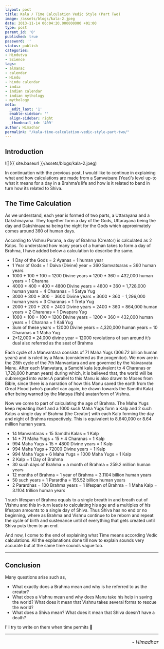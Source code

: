 ```yaml
---
layout: post
title: Kala / Time Calculation Vedic Style (Part Two)
image: /assets/blogs/kala-2.jpeg
date: 2013-11-14 06:04:20.000000000 +01:00
type: post
parent_id: '0'
published: true
password: ''
status: publish
categories:
- Hindutva
- Science
tags:
- almanac
- calendar
- Hindu
- hindu calendar
- india
- indian calendar
- indian mythology
- mythology
meta:
  _edit_last: '1'
  enable-sidebar: ''
  align-sidebar: right
  _thumbnail_id: '409'
author: Himadhar
permalink: "/kala-time-calculation-vedic-style-part-two/"
---
```


## Introduction

![]({{ site.baseurl }}/assets/blogs/kala-2.jpeg)

In continuation with the previous post, I would like to continue in explaining what and how calculations are made from a Samvatsara (Year)’s level up-to what it means for a day in a Brahma’s life and how is it related to band in turn how its related to Shiva.

## The Time Calculation

As we understand, each year is formed of two parts, a Uttarayana and a Dakshinayana. They together form a day of the Gods, Uttarayana being the day and Dakshinayana being the night for the Gods which approximately comes around 360 of human days.

According to Vishnu Purana, a day of Brahma (Creator) is calculated as 2 Kalps. To understand how many years of a human takes to form a day of Brahma, I have added below a calculation to describe the same.

- 1 Day of the Gods = 2 Ayanas = 1 human year
- 1 Year of Gods = 1 Daiva (Divine) year = 360 Samvatsaras = 360 human years
- 1000 + 100 + 100 = 1200 Divine years = 1200 * 360 = 432,000 human years = 1 Charana
- 4000 + 400 + 400 = 4800 Divine years = 4800 * 360 = 1,728,000 human years = 4 Charanas = 1 Satya Yug
- 3000 + 300 + 300 = 3600 Divine years = 3600 * 360 = 1,296,000 human years = 3 Charanas = 1 Treta Yug
- 2000 + 200 + 200 = 2400 Divine years = 2400 * 360 = 864,000 human years = 2 Charanas = 1 Dwapara Yug
- 1000 + 100 + 100 = 1200 Divine years = 1200 * 360 = 432,000 human years = 1 Charana = 1 Kali Yug
- Sum of these years = 12000 Divine years = 4,320,000 human years = 10 Charanas = 1 Maha Yug
- 2*12,000 = 24,000 divine year = 12000 revolutions of sun around it’s dual also referred as the seat of Brahma

Each cycle of a Manvantara consists of 71 Maha Yugs (306.72 billion human years) and is ruled by a Manu (considered as the progenitor). We now are in the 28th cycle of the 7th Manvantara and are governed by the Vaivasvata Manu. After each Manvatara,  a Samdhi kala (equivalent to 4 Charanas or 1,728,000 human years) during which, it is believed that, the world will be submerged into water.A parallel to this Manu is also drawn to Moses from Bible, since there is a narration of how this Manu saved the earth from the Great Flood (who’s parallel can again, be drawn towards the Samdhi Kala)  after being warned by the Matsya (fish) avatar/form of Vishnu.

Now we come to part of calculating the age of Brahma. The Maha Yugs  keep repeating itself and a 1000 such Maha Yugs form a Kalp and 2 such Kalps a single day of Brahma (the Creator)  with each Kalp forming the day and night of Brahma respectively. This is equivalent to 8,640,000 or 8.64 million human years.

- 14 Manvantaras + 15 Samdhi Kalas = 1 Kalp
- 14 * 71 Maha Yugs + 15 * 4 Charanas = 1 Kalp
- 994 Maha Yugs + 15 * 4800 Divine years = 1 Kalp
- 994 Maha Yugs + 72000 Divine years = 1 Kalp
- 994 Maha Yugs + 6 Maha Yugs = 1000 Maha Yugs = 1 Kalp
- 2 Kalp = 1 Day of Brahma
- 30 such days of Brahma = a month of Brahma = 259.2 million human years
- 12 months of Brahma = 1 year of Brahma = 3.1104 billion human years
- 50 such years = 1 Parardha  = 155.52 billion human years
- 2 Parardhas = 100 Brahma years = 1 lifespan of Brahma =  1 Maha Kalp = 3.1104 trillion human years

1 such lifespan of Brahma equals to a single breath in and breath out of Vishnu and this in-turn leads to calculating his age and a multiples of his lifespan amounts to a single day of Shiva. Thus Shiva has no end or no beginning, where as Brahma and Vishnu continue to be reborn and repeat the cycle of birth and sustenance until of everything that gets created until Shiva puts them to an end.

And now, I come to the end of explaining what Time means according Vedic calculations. All the explanations done till now to explain sounds very accurate but at the same time sounds vague too. 

---

## Conclusion

Many questions arise such as,

- What exactly does a Brahma mean and why is he referred to as the creator?
- What does a Vishnu mean and why does Manu take his help in saving the world? What does it mean that Vishnu takes several forms to rescue the world?
- What does a Shiva mean? What does it mean that Shiva doesn’t have a death? 

I'll try to write on them when time permits 🙂

---

<h6 style="text-align: right;font-size: 1rem;margin-top: 16px;">
- Himadhar
</h6>
